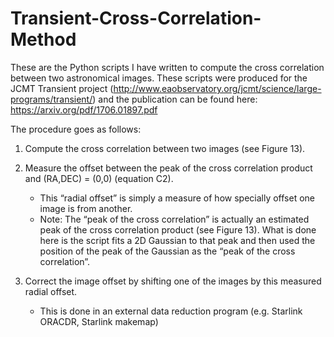 # Transient-Cross-Correlation-Method
These are the Python scripts I have written to compute the cross correlation between two astronomical images. 
These scripts were produced for the JCMT Transient project (http://www.eaobservatory.org/jcmt/science/large-programs/transient/) and the publication can be found here: https://arxiv.org/pdf/1706.01897.pdf

The procedure goes as follows:

1) Compute the cross correlation between two images (see Figure 13).

2) Measure the offset between the peak of the cross correlation product and (RA,DEC) = (0,0) (equation C2).
	- This “radial offset” is simply a measure of how specially offset one image is from another.
	- Note: The “peak of the cross correlation” is actually an estimated peak of the cross correlation product (see Figure 13). What is done here is the script fits a 2D Gaussian to that peak and then used the position of the peak of the Gaussian as the “peak of the cross correlation”.

3) Correct the image offset by shifting one of the images by this measured radial offset. 
	- This is done in an external data reduction program (e.g. Starlink ORACDR, Starlink makemap)
